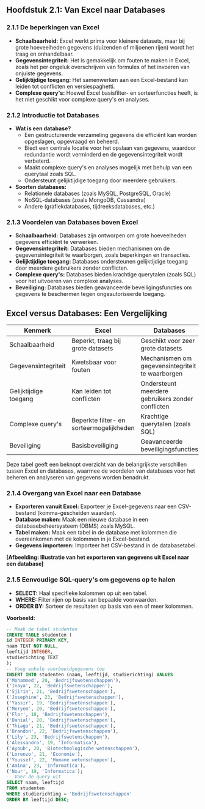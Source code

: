 ## Hoofdstuk 2.1: Van Excel naar Databases

### 2.1.1 De beperkingen van Excel

* **Schaalbaarheid:** Excel werkt prima voor kleinere datasets, maar bij grote hoeveelheden gegevens (duizenden of miljoenen rijen) wordt het traag en onhandelbaar. 
* **Gegevensintegriteit:** Het is gemakkelijk om fouten te maken in Excel, zoals het per ongeluk overschrijven van formules of het invoeren van onjuiste gegevens. 
* **Gelijktijdige toegang:** Het samenwerken aan een Excel-bestand kan leiden tot conflicten en versiespaghetti. 
* **Complexe query's:** Hoewel Excel basisfilter- en sorteerfuncties heeft, is het niet geschikt voor complexe query's en analyses.

### 2.1.2 Introductie tot Databases

* **Wat is een database?** 
    * Een gestructureerde verzameling gegevens die efficiënt kan worden opgeslagen, opgevraagd en beheerd. 
    * Biedt een centrale locatie voor het opslaan van gegevens, waardoor redundantie wordt verminderd en de gegevensintegriteit wordt verbeterd.
    * Maakt complexe query's en analyses mogelijk met behulp van een querytaal zoals SQL.
    * Ondersteunt gelijktijdige toegang door meerdere gebruikers. 
* **Soorten databases:**
    * Relationele databases (zoals MySQL, PostgreSQL, Oracle)
    * NoSQL-databases (zoals MongoDB, Cassandra)
    * Andere (grafiekdatabases, tijdreeksdatabases, etc.)

### 2.1.3 Voordelen van Databases boven Excel

* **Schaalbaarheid:** Databases zijn ontworpen om grote hoeveelheden gegevens efficiënt te verwerken. 
* **Gegevensintegriteit:** Databases bieden mechanismen om de gegevensintegriteit te waarborgen, zoals beperkingen en transacties. 
* **Gelijktijdige toegang:** Databases ondersteunen gelijktijdige toegang door meerdere gebruikers zonder conflicten.
* **Complexe query's:** Databases bieden krachtige querytalen (zoals SQL) voor het uitvoeren van complexe analyses.
* **Beveiliging:** Databases bieden geavanceerde beveiligingsfuncties om gegevens te beschermen tegen ongeautoriseerde toegang.

## Excel versus Databases: Een Vergelijking

| Kenmerk        | Excel                                     | Databases                                |
|----------------|-------------------------------------------|------------------------------------------|
| Schaalbaarheid     | Beperkt, traag bij grote datasets        | Geschikt voor zeer grote datasets         |
| Gegevensintegriteit | Kwetsbaar voor fouten                     | Mechanismen om gegevensintegriteit te waarborgen |
| Gelijktijdige toegang | Kan leiden tot conflicten                 | Ondersteunt meerdere gebruikers zonder conflicten |
| Complexe query's  | Beperkte filter- en sorteermogelijkheden | Krachtige querytalen (zoals SQL)         |
| Beveiliging     | Basisbeveiliging                          | Geavanceerde beveiligingsfuncties        |

Deze tabel geeft een beknopt overzicht van de belangrijkste verschillen tussen Excel en databases, waarmee de voordelen van databases voor het beheren en analyseren van gegevens worden benadrukt. 

### 2.1.4 Overgang van Excel naar een Database

* **Exporteren vanuit Excel:** Exporteer je Excel-gegevens naar een CSV-bestand (komma-gescheiden waarden).
* **Database maken:** Maak een nieuwe database in een databasebeheersysteem (DBMS) zoals MySQL.
* **Tabel maken:** Maak een tabel in de database met kolommen die overeenkomen met de kolommen in je Excel-bestand.
* **Gegevens importeren:** Importeer het CSV-bestand in de databasetabel.

**[Afbeelding: Illustratie van het exporteren van gegevens uit Excel naar een database]**

### 2.1.5 Eenvoudige SQL-query's om gegevens op te halen

* **SELECT:** Haal specifieke kolommen op uit een tabel.
* **WHERE:** Filter rijen op basis van bepaalde voorwaarden.
* **ORDER BY:** Sorteer de resultaten op basis van een of meer kolommen.

**Voorbeeld:**

```sql
-- Maak de tabel studenten
CREATE TABLE studenten (
id INTEGER PRIMARY KEY,
naam TEXT NOT NULL,
leeftijd INTEGER,
studierichting TEXT
);
-- Voeg enkele voorbeeldgegevens toe
INSERT INTO studenten (naam, leeftijd, studierichting) VALUES
('Mohammed', 20, 'Bedrijfswetenschappen'),
('Inaya', 22, 'Bedrijfswetenschappen'),
('Sjirin', 21, 'Bedrijfswetenschappen'),
('Josephine', 23, 'Bedrijfswetenschappen'),
('Yassir', 19, 'Bedrijfswetenschappen'),
('Meryem', 20, 'Bedrijfswetenschappen'),
('Flor', 18, 'Bedrijfswetenschappen'),
('Danial', 20, 'Bedrijfswetenschappen'),
('Thiago', 21, 'Bedrijfswetenschappen'),
('Brandon', 22, 'Bedrijfswetenschappen'),
('Lily', 23, 'Bedrijfswetenschappen'),
('Alessandro', 19, 'Informatica'),
('Ayoub', 20, 'Biotechnologische wetenschappen'),
('Lorenzo', 21, 'Economie'),
('Youssef', 22, 'Humane wetenschappen'),
('Amina', 23, 'Informatica'),
('Nour', 19, 'Informatica');
-- Voer de query uit
SELECT naam, leeftijd 
FROM studenten
WHERE studierichting = 'Bedrijfswetenschappen'
ORDER BY leeftijd DESC;
```

<codapi-snippet sandbox="sqlite" editor="basic"></codapi-snippet>
